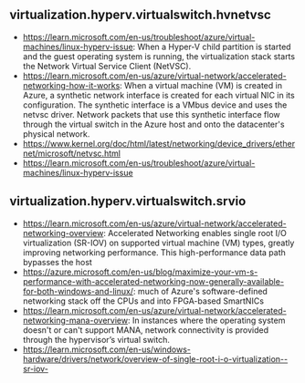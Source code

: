 ## virtualization.hyperv.virtualswitch.hvnetvsc

- https://learn.microsoft.com/en-us/troubleshoot/azure/virtual-machines/linux-hyperv-issue: When a Hyper-V child partition is started and the guest operating system is running, the virtualization stack starts the Network Virtual Service Client (NetVSC).
- https://learn.microsoft.com/en-us/azure/virtual-network/accelerated-networking-how-it-works: When a virtual machine (VM) is created in Azure, a synthetic network interface is created for each virtual NIC in its configuration. The synthetic interface is a VMbus device and uses the netvsc driver. Network packets that use this synthetic interface flow through the virtual switch in the Azure host and onto the datacenter's physical network.
- https://www.kernel.org/doc/html/latest/networking/device_drivers/ethernet/microsoft/netvsc.html
- https://learn.microsoft.com/en-us/troubleshoot/azure/virtual-machines/linux-hyperv-issue

## virtualization.hyperv.virtualswitch.srvio

- https://learn.microsoft.com/en-us/azure/virtual-network/accelerated-networking-overview: Accelerated Networking enables single root I/O virtualization (SR-IOV) on supported virtual machine (VM) types, greatly improving networking performance. This high-performance data path bypasses the host
- https://azure.microsoft.com/en-us/blog/maximize-your-vm-s-performance-with-accelerated-networking-now-generally-available-for-both-windows-and-linux/: much of Azure's software-defined networking stack off the CPUs and into FPGA-based SmartNICs
- https://learn.microsoft.com/en-us/azure/virtual-network/accelerated-networking-mana-overview: In instances where the operating system doesn't or can't support MANA, network connectivity is provided through the hypervisor’s virtual switch.
- https://learn.microsoft.com/en-us/windows-hardware/drivers/network/overview-of-single-root-i-o-virtualization--sr-iov-
